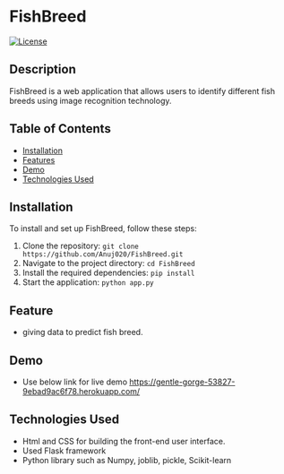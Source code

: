 # FishBreed

[![License](https://img.shields.io/badge/license-MIT-blue.svg)](LICENSE)

## Description

FishBreed is a web application that allows users to identify different fish breeds using image recognition technology.

## Table of Contents

- [Installation](#installation)
- [Features](#features)
- [Demo](#demo)
- [Technologies Used](#technologies-used)

## Installation

To install and set up FishBreed, follow these steps:

1. Clone the repository: `git clone https://github.com/Anuj020/FishBreed.git`
2. Navigate to the project directory: `cd FishBreed`
3. Install the required dependencies: `pip install`
4. Start the application: `python app.py`

## Feature

- giving data to predict fish breed.

## Demo

-  Use below link for live demo
      https://gentle-gorge-53827-9ebad9ac6f78.herokuapp.com/

## Technologies Used

- Html and CSS for building the front-end user interface.
- Used Flask framework
- Python library such as Numpy, joblib, pickle, Scikit-learn


